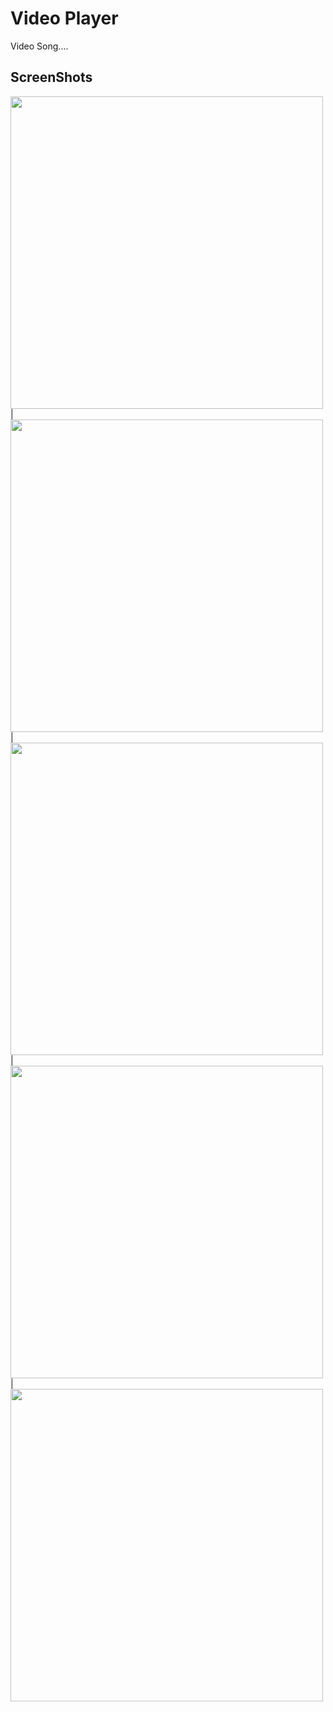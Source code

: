 # Video Player

Video Song....

## ScreenShots

   <img src = "https://user-images.githubusercontent.com/122794880/217586180-109a73c4-2533-4403-89f8-00802a96eaa5.jpeg" height="500px"/> |
   <img src = "https://user-images.githubusercontent.com/122794880/217586221-5df27367-3ddf-416d-8150-b4d137453421.jpeg" height="500px"/> |
   <img src = "https://user-images.githubusercontent.com/122794880/217586258-61e54b58-a780-48ce-ab8a-b9f9bef8a332.jpeg" height="500px"/> |
   <img src = "https://user-images.githubusercontent.com/122794880/217586293-589a4b02-9a3c-41d1-b8d7-87a2c513d4d3.jpeg" height="500px"/> |
   <img src = "https://user-images.githubusercontent.com/122794880/217586329-4d6dfb44-14f9-41e4-941f-37099f91c991.jpeg" height="500px"/> 
